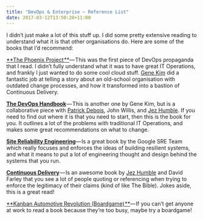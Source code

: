 ```yaml
---
title: "DevOps & Enterprise — Reference List"
date: 2017-03-12T13:50:20+11:00
---
```


I didn’t just make a lot of this stuff up. I did some pretty extensive reading to understand what it is that other organisations do. Here are some of the books that I’d recommend:

[**The Phoenix Project **](https://www.amazon.com/Phoenix-Project-DevOps-Helping-Business/dp/0988262592)— This was the first piece of DevOps propaganda that I read. I didn’t fully understand what it was to have great IT Operations, and frankly I just wanted to do some cool cloud stuff. [Gene Kim](https://medium.com/@RealGeneKim) did a fantastic job at telling a story about an old-school organisation with outdated change processes, and how it transformed into a bastion of Continuous Delivery.

[**The DevOps Handbook**](https://www.amazon.com/DevOps-Handbook-World-Class-Reliability-Organizations/dp/1942788002/ref=pd_sbs_14_t_0?_encoding=UTF8&psc=1&refRID=JE4VAD9K20X7BK1GFGD6) — This is another one by Gene Kim, but is a collaborative piece with [Patrick Debois](https://medium.com/@PatrickDeboisSTH), John Willis, and [Jez Humble](https://medium.com/@jezhumble). If you need to find out where it is that you need to start, then this is the book for you. It outlines a lot of the problems with traditional IT Operations, and makes some great recommendations on what to change.

[**Site Reliability Engineering**](https://landing.google.com/sre/book.html)— Is a great book by the Google SRE Team which really focuses and enforces the ideas of building resilient systems, and what it means to put a lot of engineering thought and design behind the systems that you run.

[**Continuous Delivery**](https://www.amazon.com/Continuous-Delivery-Deployment-Automation-Addison-Wesley/dp/0321601912) — Is an awesome book by [Jez Humble](https://medium.com/@jezhumble) and David Farley that you see a lot of people quoting or referencing when trying to enforce the legitimacy of their claims (kind of like The Bible). Jokes aside, this is a great read!

[**Kanban Automotive Revolution (Boardgame) **](https://www.amazon.com/Stronghold-Games-2010SG-Automotive-Revolution/dp/B00OMXW2MU/ref=sr_1_cc_1?s=aps&ie=UTF8&qid=1489308824&sr=1-1-catcorr&keywords=kanban+the+board+game)— If you can’t get anyone at work to read a book because they’re too busy, maybe try a boardgame!
